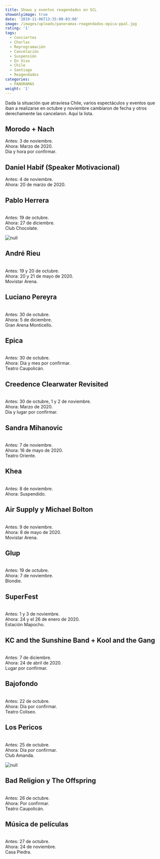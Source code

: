 ```yaml
---
title: Shows y eventos reagendados en SCL
showonlyimage: true
date: '2019-11-06T13:35:00-03:00'
image: /images/uploads/panoramas-reagendados-epica-ppal.jpg
rating: '1'
tags:
  - Conciertos
  - Charlas
  - Reprogramación
  - Cancelación
  - Suspensión
  - En Vivo
  - Chile
  - Santiago
  - Reagendados
categories:
  - PANORAMAS
weight: '1'
---
```

Dada la situación que atraviesa Chile, varios espectáculos y eventos que iban a realizarse en octubre y noviembre cambiaron de fecha y otros derechamente las cancelaron. Aquí la lista. 

<!--more-->

## Morodo + Nach 

Antes: 3 de noviembre. \
Ahora: Marzo de 2020. \
Día y hora por confirmar. 

## Daniel Habif (Speaker Motivacional)

Antes: 4 de noviembre.\
Ahora: 20 de marzo de 2020. 

## Pablo Herrera 


\
Antes: 19 de octubre. \
Ahora: 27 de diciembre. \
Club Chocolate. 

![null](/images/uploads/panoramas-reagendado-andre-rieu.jpg)

## André Rieu 


\
Antes: 19 y 20 de octubre. \
Ahora: 20 y 21 de mayo de 2020. \
Movistar Arena. 

## Luciano Pereyra

 \
Antes: 30 de octubre. \
Ahora: 5 de diciembre. \
Gran Arena Monticello. 

## Epica

 \
Antes: 30 de octubre. \
Ahora: Día y mes por confirmar. \
Teatro Caupolicán. 

## Creedence Clearwater Revisited 


\
Antes: 30 de octubre, 1 y 2 de noviembre. \
Ahora: Marzo de 2020. \
Día y lugar por confirmar. 

## Sandra Mihanovic 


\
Antes: 7 de noviembre. \
Ahora: 16 de mayo de 2020. \
Teatro Oriente. 

## Khea  

\
Antes: 8 de noviembre. \
Ahora: Suspendido. 

## Air Supply y Michael Bolton

  \
Antes: 9 de noviembre. \
Ahora: 8 de mayo de 2020. \
Movistar Arena. 

## Glup

 \
Antes: 19 de octubre. \
Ahora: 7 de noviembre. \
Blondie. 

## SuperFest

 \
Antes: 1 y 3 de noviembre. \
Ahora: 24 y el 26 de enero de 2020. \
Estación Mapocho. 

## KC and the Sunshine Band + Kool and the Gang 


\
Antes: 7 de diciembre. \
Ahora: 24 de abril de 2020. \
Lugar por confirmar. 

## Bajofondo 


\
Antes: 22 de octubre. \
Ahora: Día por confirmar. \
Teatro Coliseo. 

## Los Pericos

 \
Antes: 25 de octubre. \
Ahora: Día por confirmar. \
Club Amanda. 

![null](/images/uploads/panoramas-reagendados-offspring.jpg)

## Bad Religion y The Offspring

\
Antes: 26 de octubre. \
Ahora: Por confirmar. \
Teatro Caupolicán. 

## Música de películas 


\
Antes: 27 de octubre. \
Ahora: 24 de noviembre. \
Casa Piedra.
